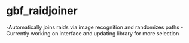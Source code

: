 # gbf_raidjoiner
-Automatically joins raids via image recognition and randomizes paths
-Currently working on interface and updating library for more selection
